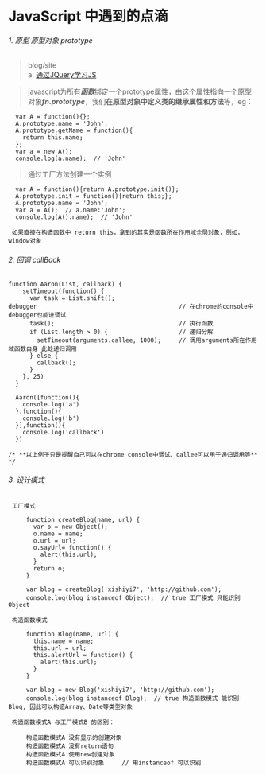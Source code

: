 # JavaScript 中遇到的点滴

###### 1. 原型 原型对象 prototype

> blog/site  
      a. [通过JQuery学习JS](http://www.cnblogs.com/baochuan/archive/2012/11/22/2782343.html)

> javascript为所有***函数***绑定一个prototype属性，由这个属性指向一个原型对象***fn.prototype***，我们**在原型对象中定义类的继承属性和方法**等，eg：

```
  var A = function(){};
  A.prototype.name = 'John';
  A.prototype.getName = function(){
    return this.name;
  };  
  var a = new A();
  console.log(a.name);  // 'John'
```

> 通过工厂方法创建一个实例

```
  var A = function(){return A.prototype.init()};
  A.prototype.init = function(){return this;};
  A.prototype.name = 'John';
  var a = A();  // a.name:'John';
  console.log(A().name);  // 'John'
```

` 如果直接在构造函数中 return this，拿到的其实是函数所在作用域全局对象，例如，window对象`

###### 2. 回调 callBack

```
function Aaron(List, callback) {
    setTimeout(function() {
      var task = List.shift();
debugger                                        // 在chrome的console中 debugger也能进调试
      task();                                   // 执行函数
      if (List.length > 0) {                    // 递归分解
        setTimeout(arguments.callee, 1000);     // 调用arguments所在作用域函数自身 此处递归调用           
      } else {
        callback();
      }
    }, 25)
  }

  Aaron([function(){
    console.log('a')
  },function(){
    console.log('b')
  }],function(){
    console.log('callback')
  })
  
/* **以上例子只是提醒自己可以在chrome console中调试、callee可以用于递归调用等** */
```

###### 3. 设计模式

 ` 工厂模式`
 ```
      function createBlog(name, url) {
        var o = new Object();
        o.name = name;
        o.url = url;
        o.sayUrl= function() {
          alert(this.url);
        }
        return o;
      }
       
      var blog = createBlog('xishiyi7', 'http://github.com');
      console.log(blog instanceof Object);  // true 工厂模式 只能识别 Object
 ```
 
 ` 构造函数模式`
 ```
      function Blog(name, url) {
        this.name = name;
        this.url = url;
        this.alertUrl = function() {
          alert(this.url);
        }
      }
       
      var blog = new Blog('xishiyi7', 'http://github.com');
      console.log(blog instanceof Blog);  // true 构造函数模式 能识别 Blog, 因此可以构造Array、Date等类型对象
 ```
 
 ` 构造函数模式A 与工厂模式B 的区别：`
 ```
      构造函数模式A 没有显示的创建对象
      构造函数模式A 没有return语句
      构造函数模式A 使用new创建对象
      构造函数模式A 可以识别对象     // 用instanceof 可以识别
 ```
